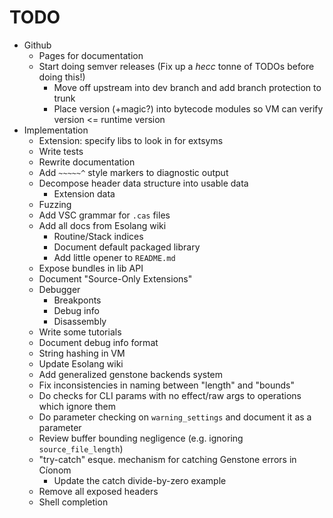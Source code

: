# TODO

- Github
  - Pages for documentation
  - Start doing semver releases (Fix up a *hecc* tonne of TODOs before doing this!)
    - Move off upstream into dev branch and add branch protection to trunk
    - Place version (+magic?) into bytecode modules so VM can verify version <= runtime version
- Implementation
  - Extension: specify libs to look in for extsyms
  - Write tests
  - Rewrite documentation
  - Add `~~~~~^` style markers to diagnostic output
  - Decompose header data structure into usable data
    - Extension data
  - Fuzzing
  - Add VSC grammar for `.cas` files
  - Add all docs from Esolang wiki
    - Routine/Stack indices
    - Document default packaged library
    - Add little opener to `README.md`
  - Expose bundles in lib API
  - Document "Source-Only Extensions"
  - Debugger
    - Breakponts
    - Debug info
    - Disassembly
  - Write some tutorials
  - Document debug info format
  - String hashing in VM
  - Update Esolang wiki
  - Add generalized genstone backends system
  - Fix inconsistencies in naming between "length" and "bounds"
  - Do checks for CLI params with no effect/raw args to operations which ignore them
  - Do parameter checking on `warning_settings` and document it as a parameter
  - Review buffer bounding negligence (e.g. ignoring `source_file_length`)
  - "try-catch" esque. mechanism for catching Genstone errors in Cíonom
    - Update the catch divide-by-zero example
  - Remove all exposed headers
  - Shell completion
